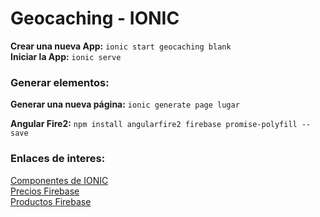 # Geocaching - IONIC

**Crear una nueva App:** `ionic start geocaching blank` <br>
**Iniciar la App:** `ionic serve` <br>


### Generar elementos:

**Generar una nueva página:** `ionic generate page lugar`<br>

**Angular Fire2:** `npm install angularfire2 firebase promise-polyfill --save`<br>



### Enlaces de interes:

[Componentes de IONIC](https://ionicframework.com/docs/components/) <br>
[Precios Firebase](https://firebase.google.com/pricing/) <br>
[Productos Firebase](https://firebase.google.com/products/) <br>